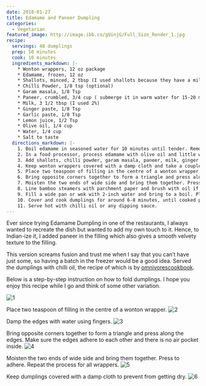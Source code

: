 ```yaml
---
date: 2018-01-27
title: Edamame and Paneer Dumpling
categories:
  - Vegetarian
featured_image: http://image.ibb.co/gUinjG/Full_Size_Render_1.jpg
recipe:
  servings: 48 dumplings
  prep: 50 minutes
  cook: 10 minutes
  ingredients_markdown: |-
    * Wonton wrappers, 12 oz package
    * Edamame, frozen, 12 oz
    * Shallots, minced, 2 tbsp (I used shallots because they have a mild taste but you can use yellow onions too)
    * Chilli Powder, 1/8 tsp (optional)
    * Garam masala, 1/8 Tsp 
    * Paneer, crumbled, 3/4 cup ( submerge it in warm water for 15-20 minutes if you are using packaged paneer to make it soft)
    * Milk, 3 1/2 tbsp (I used 2%)
    * Ginger paste, 1/8 Tsp
    * Garlic paste, 1/8 Tsp
    * Lemon juice, 1/2 Tsp 
    * Olive oil, 1/4 cup
    * Water, 1/4 cup
    * Salt to taste
  directions_markdown: |-
    1. Boil edamame in seasoned water for 10 minutes until tender. Remove from heat and rinse with cold water so that edamame don’t stick to each other.
    2. In a food processor, process edamame with olive oil and little water, to a smooth mixture.
    3. Add shallots, chilli powder, garam masala, paneer, milk, ginger paste, garlic paste, lemon juice and salt to edamame mixture and process to make a smooth paste.
    4. Keep wonton wrappers covered with a damp cloth and take a couple out at a time while folding. 
    5. Place two teaspoon of filling in the centre of a wonton wrapper and damp the edges with water using fingers.
    6. Bring opposite corners together to form a triangle and press along the edges. Make sure the edges adhere to each other and there is no air pocket inside.
    7. Moisten the two ends of wide side and bring them together. Press to adhere. Repeat the process for all wrappers. Keep dumplings covered with a damp cloth to prevent from getting dry.
    8. Line bamboo steamers with parchment paper and brush with oil if the wrappers get dry. Place dumplings in the steamer and make sure they are not touching each other.
    9. Fill a wide pan or wok with 2-inch water and bring to a boil. Place the steamer over or in the wok/pan.
    10. Cover and cook dumplings for around 6-8 minutes, until cooked properly and tender.
    11. Serve hot with chilli oil or any dipping sauce.
---
```

Ever since trying Edamame Dumpling in one of the restaurants, I always wanted to recreate the dish but wanted to add my own touch to it. Hence, to Indian-ize it, I added paneer in the filling which also gives a smooth velvety texture to the filling.

This version screams fusion and trust me when I say that you can’t have just some, so having a batch in the freezer would be a good idea. Served the dumplings with chilli oil, the recipe of which is by [omnivorescookbook](https://omnivorescookbook.com/how-to-make-chili-oil/). 

Below is a step-by-step instruction on how to fold dumplings. I hope you enjoy this recipe while I go and think of some other variation. 

![1](http://image.ibb.co/jFwqob/fullsizeoutput_34af.jpg)

Place two teaspoon of filling in the centre of a wonton wrapper.
![2](http://image.ibb.co/kS0uEG/fullsizeoutput_34ae.jpg)

Damp the edges with water using fingers.
![3](http://image.ibb.co/iEHPEG/fullsizeoutput_34b0.jpg)

Bring opposite corners together to form a triangle and press along the edges. Make sure the edges adhere to each other and there is no air pocket inside.
![4](http://image.ibb.co/nDeFMw/fullsizeoutput_34a1.jpg)

Moisten the two ends of wide side and bring them together. Press to adhere. Repeat the process for all wrappers.
![5](http://image.ibb.co/kZGUgw/fullsizeoutput_34a6.jpg)

Keep dumplings covered with a damp cloth to prevent from getting dry.
![6](http://image.ibb.co/mrZzgw/fullsizeoutput_34ac.jpg)
